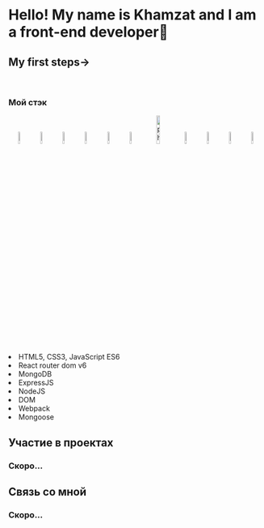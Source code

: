 <h1 aligt>Hello! My name is Khamzat and I am a front-end developer🌱</h1>
  
  <h2>My first steps→</h2>
  <br />


<h3>Мой стэк</h3>
<div align=center>

  <img width=8% src="https://cdn1.iconfinder.com/data/icons/akar-vol-1/24/nextjs-fill-256.png"/>

<img width=8% src="https://cdn0.iconfinder.com/data/icons/logos-brands-in-colors/128/react-256.png" alt="photoReact" />

  <img width=8%  src="https://cdn4.iconfinder.com/data/icons/logos-brands-5/24/redux-256.png" alt="photoReact" />

 <img width=8% src="https://cdn4.iconfinder.com/data/icons/proglyphs-free/512/HTML5-256.png" alt="photoReact" />
 <img width=8% margin-top=5% src="https://cdn0.iconfinder.com/data/icons/font-awesome-brands-vol-1/512/css3-alt-256.png" alt="photoReact" />
  <img  width=8% src="https://cdn2.iconfinder.com/data/icons/designer-skills/128/code-programming-javascript-software-develop-command-language-256.png" alt="photoJs" />
          <img width=12% src="https://www.codesmith.io/hs-fs/hubfs/Blog%20Images/Blog%20Photos/react-router-logo.png?width=600&name=react-router-logo.png" alt="photoJs" />
 <img width=8% src="https://cdn4.iconfinder.com/data/icons/logos-3/512/mongodb-2-256.png" alt="photoJs" />

  <img  width=8% src="https://the-guild.dev/blog-assets/nodejs-esm/nodejs_logo.png" alt="photoJs" />
              <img  width=8% src="https://www.vectorlogo.zone/logos/expressjs/expressjs-ar21.svg" alt="photoJs" />
              <img width=8% src="https://camo.githubusercontent.com/7c669e872b214571ae0b5097e8d3db369225a806dc2ce9a436cde3497164310c/687474703a2f2f6d6f6e676f64622d746f6f6c732e636f6d2f696d672f6d6f6e676f6f73652e706e67" alt="photoJs" />
</div>

  <li>HTML5, CSS3, JavaScript ES6</li>
  <li>React router dom v6</li>
  <li>MongoDB</li>
  <li>ExpressJS</li>
  <li>NodeJS</li>
  <li>DOM</li>
  <li>Webpack</li>
  <li>Mongoose</li>
</ul>

<h2>Участие в проектах</h2>
</hr>
<h3>Скоро...</h3>

<h2>Связь со мной</h2>
<h3>Скоро...</h3>

